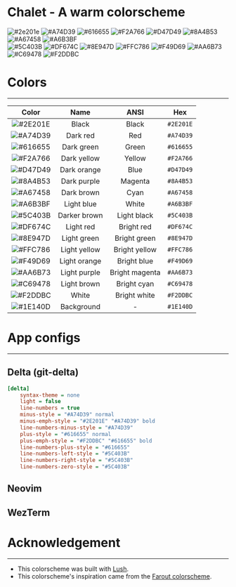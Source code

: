 Chalet - A warm colorscheme
===
![#2e201e](https://placehold.co/32x32/2e201e/2e201e.png)
![#A74D39](https://placehold.co/32x32/A74D39/A74D39.png)
![#616655](https://placehold.co/32x32/616655/616655.png)
![#F2A766](https://placehold.co/32x32/F2A766/F2A766.png)
![#D47D49](https://placehold.co/32x32/D47D49/D47D49.png)
![#8A4B53](https://placehold.co/32x32/8A4B53/8A4B53.png)
![#A67458](https://placehold.co/32x32/A67458/A67458.png)
![#A6B3BF](https://placehold.co/32x32/A6B3BF/A6B3BF.png)
</br>
![#5C403B](https://placehold.co/32x32/5C403B/5C403B.png)
![#DF674C](https://placehold.co/32x32/DF674C/DF674C.png)
![#8E947D](https://placehold.co/32x32/8E947D/8E947D.png)
![#FFC786](https://placehold.co/32x32/FFC786/FFC786.png)
![#F49D69](https://placehold.co/32x32/F49D69/F49D69.png)
![#AA6B73](https://placehold.co/32x32/AA6B73/AA6B73.png)
![#C69478](https://placehold.co/32x32/C69478/C69478.png)
![#F2DDBC](https://placehold.co/32x32/F2DDBC/F2DDBC.png)
</br>

# Colors
----
|Color|Name|ANSI|Hex|
|:------------------------------------------------------:|:----------:|:------------:|:-------:|
|![#2E201E](https://placehold.co/16x16/2E201E/2E201E.png)|Black       |Black         |`#2E201E`|
|![#A74D39](https://placehold.co/16x16/A74D39/A74D39.png)|Dark red    |Red           |`#A74D39`|
|![#616655](https://placehold.co/16x16/616655/616655.png)|Dark green  |Green         |`#616655`|
|![#F2A766](https://placehold.co/16x16/F2A766/F2A766.png)|Dark yellow |Yellow        |`#F2A766`|
|![#D47D49](https://placehold.co/16x16/D47D49/D47D49.png)|Dark orange |Blue          |`#D47D49`|
|![#8A4B53](https://placehold.co/16x16/8A4B53/8A4B53.png)|Dark purple |Magenta       |`#8A4B53`|
|![#A67458](https://placehold.co/16x16/A67458/A67458.png)|Dark brown  |Cyan          |`#A67458`|
|![#A6B3BF](https://placehold.co/16x16/A6B3BF/A6B3BF.png)|Light blue  |White         |`#A6B3BF`|
|![#5C403B](https://placehold.co/16x16/5C403B/5C403B.png)|Darker brown|Light black   |`#5C403B`|
|![#DF674C](https://placehold.co/16x16/DF674C/DF674C.png)|Light red   |Bright red    |`#DF674C`|
|![#8E947D](https://placehold.co/16x16/8E947D/8E947D.png)|Light green |Bright green  |`#8E947D`|
|![#FFC786](https://placehold.co/16x16/FFC786/FFC786.png)|Light yellow|Bright yellow |`#FFC786`|
|![#F49D69](https://placehold.co/16x16/F49D69/F49D69.png)|Light orange|Bright blue   |`#F49D69`|
|![#AA6B73](https://placehold.co/16x16/AA6B73/AA6B73.png)|Light purple|Bright magenta|`#AA6B73`|
|![#C69478](https://placehold.co/16x16/C69478/C69478.png)|Light brown |Bright cyan   |`#C69478`|
|![#F2DDBC](https://placehold.co/16x16/F2DDBC/F2DDBC.png)|White       |Bright white  |`#F2DDBC`|
|![#1E140D](https://placehold.co/16x16/1E140D/1E140D.png)|Background  |-             |`#1E140D`|

# App configs
----
## Delta (git-delta)
```ini
[delta]
    syntax-theme = none
    light = false
    line-numbers = true
    minus-style = "#A74D39" normal
    minus-emph-style = "#2E201E" "#A74D39" bold
    line-numbers-minus-style = "#A74D39"
    plus-style = "#616655" normal
    plus-emph-style = "#F2DDBC" "#616655" bold
    line-numbers-plus-style = "#616655"
    line-numbers-left-style = "#5C403B"
    line-numbers-right-style = "#5C403B"
    line-numbers-zero-style = "#5C403B"
```

## Neovim

## WezTerm

# Acknowledgement
----
* This colorscheme was built with [Lush](http://git.io/lush.nvim).
* This colorscheme's inspiration came from the [Farout colorscheme](https://github.com/fcpg/vim-farout).
